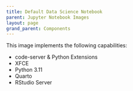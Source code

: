 ```yaml
---
title: Default Data Science Notebook
parent: Jupyter Notebook Images
layout: page
grand_parent: Components
---
```


This image implements the following capabilities:

* code-server & Python Extensions
* XFCE
* Python 3.11
* Quarto
* RStudio Server